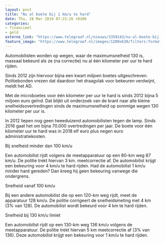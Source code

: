 ```yaml
---
layout: post
title: "Nu al boete bij 1 km/u te hard"
date: Thu, 28 Mar 2019 07:23:26 +0100
categories: 
- financieel 
- geld 
externe_link: "https://www.telegraaf.nl/nieuws/3359143/nu-al-boete-bij-1-km-u-te-hard"
feature_image: "https://www.telegraaf.nl/images/1200x630/filters:format(jpeg):quality(80)/cdn-kiosk-api.telegraaf.nl/86e66908-5144-11e9-938c-0255c322e81b.jpg"
---
```


<p class="intro">Automobilisten worden op wegen, waar de maximumsnelheid 130 is, massaal bekeurd als ze (na correctie) nu al één kilometer per uur te hard rijden.</p> <p>Sinds 2012 zijn hiervoor bijna een kwart miljoen boetes uitgeschreven. Politiebonden vrezen dat daardoor het draagvlak voor bekeuren verdwijnt, meldt het AD.</p><p>Met de microboetes voor één kilometer per uur te hard is sinds 2012 bijna 5 miljoen euro geïnd. Dat blijkt uit onderzoek van de krant naar alle kleine snelheidsovertredingen sinds de maximumsnelheid op sommige wegen 130 kilometer per uur is.</p><p>In 2012 liepen nog geen tweeduizend automobilisten tegen de lamp. Sinds 2016 gaat het om bijna 70.000 overtredingen per jaar. De boete voor één kilometer uur te hard was in 2018 elf euro plus negen euro administratiekosten.</p><p>Bij snelheid minder dan 100 km/u</p><p>Een automobilist rijdt volgens de meetapparatuur op een 80-km weg 87 km/u. De politie trekt hiervan 3 km. meetcorrectie af. De automobilist krijgt een bekeuring voor 4 km/u te hard rijden. Had de automobilist 1 km/u minder hard gereden? Dan kreeg hij geen bekeuring vanwege die ondergrens.</p><p>Snelheid vanaf 100 km/u</p><p>Bij een andere automobilist die op een 120-km weg rijdt, meet de apparatuur 128 km/u. De politie corrigeert de snelheidsmeting met 4 km (3% van 128). De automobilist wordt bekeurd voor 4 km te hard rijden.</p><p>Snelheid bij 130 km/u limiet</p><p>Een automobilist rijdt op een 130-km weg 136 km/u volgens de meetapparatuur. De politie trekt hiervan 5 km meetcorrectie af (3% van 136). Deze automobilist krijgt een bekeuring voor 1 km/u te hard rijden.</p>

